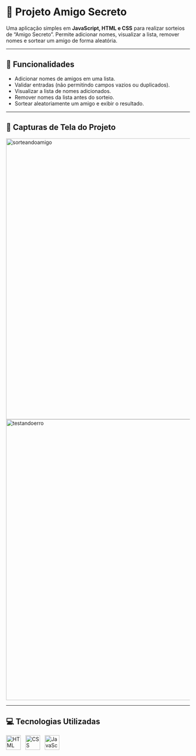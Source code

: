 # 🎁 Projeto Amigo Secreto

Uma aplicação simples em **JavaScript, HTML e CSS** para realizar sorteios de “Amigo Secreto”. Permite adicionar nomes, visualizar a lista, remover nomes e sortear um amigo de forma aleatória.

---

## 📝 Funcionalidades

- Adicionar nomes de amigos em uma lista.
- Validar entradas (não permitindo campos vazios ou duplicados).
- Visualizar a lista de nomes adicionados.
- Remover nomes da lista antes do sorteio.
- Sortear aleatoriamente um amigo e exibir o resultado.

---

## 📸 Capturas de Tela do Projeto

<img width="1366" height="768" alt="sorteandoamigo" src="https://github.com/user-attachments/assets/5d72658e-f90b-4679-9020-1b5dcc3c3a52" />

<img width="1366" height="768" alt="testandoerro" src="https://github.com/user-attachments/assets/251f3991-ad1a-4514-b6bb-0e5de1515a41" />

---

## 💻 Tecnologias Utilizadas

<img 
    align="left" 
    alt="HTML"
    title="HTML" 
    width="40px" 
    style="padding-right: 10px;" 
    src="https://cdn.jsdelivr.net/gh/devicons/devicon@latest/icons/html5/html5-original.svg" 
/>
<img 
    align="left" 
    alt="CSS" 
    title="CSS"
    width="40px" 
    style="padding-right: 10px;" 
    src="https://cdn.jsdelivr.net/gh/devicons/devicon@latest/icons/css3/css3-original.svg" 
/>
<img 
    align="left" 
    alt="JavaScript" 
    title="JavaScript"
    width="40px" 
    style="padding-right: 10px;" 
    src="https://cdn.jsdelivr.net/gh/devicons/devicon@latest/icons/javascript/javascript-original.svg" 
/>
